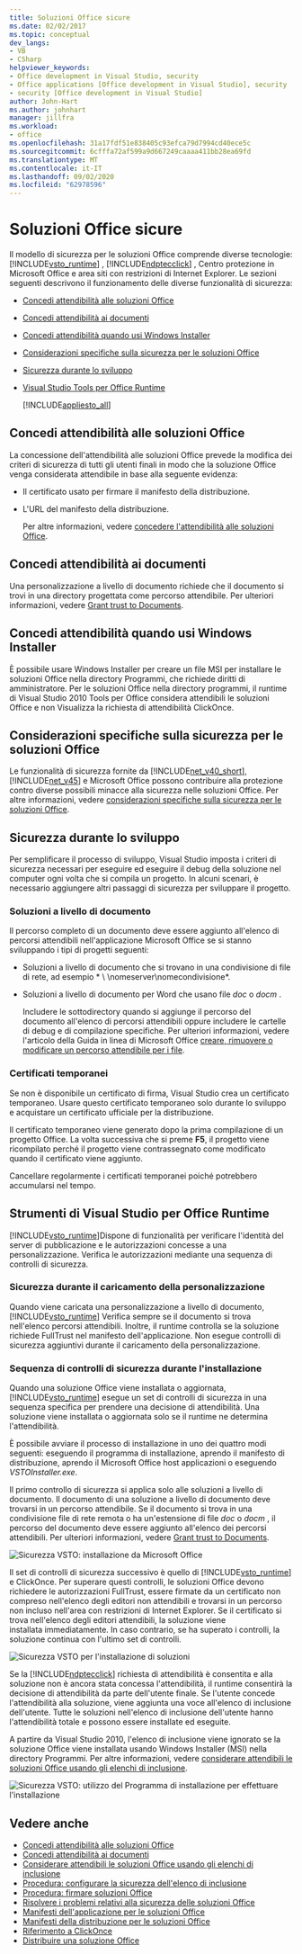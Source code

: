 ```yaml
---
title: Soluzioni Office sicure
ms.date: 02/02/2017
ms.topic: conceptual
dev_langs:
- VB
- CSharp
helpviewer_keywords:
- Office development in Visual Studio, security
- Office applications [Office development in Visual Studio], security
- security [Office development in Visual Studio]
author: John-Hart
ms.author: johnhart
manager: jillfra
ms.workload:
- office
ms.openlocfilehash: 31a17fdf51e838405c93efca79d7994cd40ece5c
ms.sourcegitcommit: 6cfffa72af599a9d667249caaaa411bb28ea69fd
ms.translationtype: MT
ms.contentlocale: it-IT
ms.lasthandoff: 09/02/2020
ms.locfileid: "62978596"
---
```

# <a name="secure-office-solutions"></a>Soluzioni Office sicure
  Il modello di sicurezza per le soluzioni Office comprende diverse tecnologie: [!INCLUDE[vsto_runtime](../vsto/includes/vsto-runtime-md.md)] , [!INCLUDE[ndptecclick](../vsto/includes/ndptecclick-md.md)] , Centro protezione in Microsoft Office e area siti con restrizioni di Internet Explorer. Le sezioni seguenti descrivono il funzionamento delle diverse funzionalità di sicurezza:

- [Concedi attendibilità alle soluzioni Office](#GrantingTrustToSolutions)

- [Concedi attendibilità ai documenti](#GrantingTrustToDocuments)

- [Concedi attendibilità quando usi Windows Installer](#GrantingTrustWindowsInstaller)

- [Considerazioni specifiche sulla sicurezza per le soluzioni Office](#Security)

- [Sicurezza durante lo sviluppo](#SecurityDuringDeployment)

- [Visual Studio Tools per Office Runtime](#VisualStudioToolsForOfficeRuntime)

  [!INCLUDE[appliesto_all](../vsto/includes/appliesto-all-md.md)]

## <a name="grant-trust-to-office-solutions"></a><a name="GrantingTrustToSolutions"></a> Concedi attendibilità alle soluzioni Office
 La concessione dell'attendibilità alle soluzioni Office prevede la modifica dei criteri di sicurezza di tutti gli utenti finali in modo che la soluzione Office venga considerata attendibile in base alla seguente evidenza:

- Il certificato usato per firmare il manifesto della distribuzione.

- L'URL del manifesto della distribuzione.

  Per altre informazioni, vedere [concedere l'attendibilità alle soluzioni Office](../vsto/granting-trust-to-office-solutions.md).

## <a name="grant-trust-to-documents"></a><a name="GrantingTrustToDocuments"></a> Concedi attendibilità ai documenti
 Una personalizzazione a livello di documento richiede che il documento si trovi in una directory progettata come percorso attendibile. Per ulteriori informazioni, vedere [Grant trust to Documents](../vsto/granting-trust-to-documents.md).

## <a name="grant-trust-when-using-windows-installer"></a><a name="GrantingTrustWindowsInstaller"></a> Concedi attendibilità quando usi Windows Installer
 È possibile usare Windows Installer per creare un file MSI per installare le soluzioni Office nella directory Programmi, che richiede diritti di amministratore. Per le soluzioni Office nella directory programmi, il runtime di Visual Studio 2010 Tools per Office considera attendibili le soluzioni Office e non Visualizza la richiesta di attendibilità ClickOnce.

## <a name="specific-security-considerations-for-office-solutions"></a><a name="Security"></a> Considerazioni specifiche sulla sicurezza per le soluzioni Office
 Le funzionalità di sicurezza fornite da [!INCLUDE[net_v40_short](../sharepoint/includes/net-v40-short-md.md)], [!INCLUDE[net_v45](../vsto/includes/net-v45-md.md)] e Microsoft Office possono contribuire alla protezione contro diverse possibili minacce alla sicurezza nelle soluzioni Office. Per altre informazioni, vedere [considerazioni specifiche sulla sicurezza per le soluzioni Office](../vsto/specific-security-considerations-for-office-solutions.md).

## <a name="security-during-development"></a><a name="SecurityDuringDeployment"></a> Sicurezza durante lo sviluppo
 Per semplificare il processo di sviluppo, Visual Studio imposta i criteri di sicurezza necessari per eseguire ed eseguire il debug della soluzione nel computer ogni volta che si compila un progetto. In alcuni scenari, è necessario aggiungere altri passaggi di sicurezza per sviluppare il progetto.

### <a name="document-level-solutions"></a>Soluzioni a livello di documento
 Il percorso completo di un documento deve essere aggiunto all'elenco di percorsi attendibili nell'applicazione Microsoft Office se si stanno sviluppando i tipi di progetti seguenti:

- Soluzioni a livello di documento che si trovano in una condivisione di file di rete, ad esempio * \\ \nomeserver\nomecondivisione*.

- Soluzioni a livello di documento per Word che usano file *doc* o *docm* .

  Includere le sottodirectory quando si aggiunge il percorso del documento all'elenco di percorsi attendibili oppure includere le cartelle di debug e di compilazione specifiche. Per ulteriori informazioni, vedere l'articolo della Guida in linea di Microsoft Office [creare, rimuovere o modificare un percorso attendibile per i file](https://support.office.com/article/Create-remove-or-change-a-trusted-location-for-your-files-f5151879-25ea-4998-80a5-4208b3540a62).

### <a name="temporary-certificates"></a>Certificati temporanei
 Se non è disponibile un certificato di firma, Visual Studio crea un certificato temporaneo. Usare questo certificato temporaneo solo durante lo sviluppo e acquistare un certificato ufficiale per la distribuzione.

 Il certificato temporaneo viene generato dopo la prima compilazione di un progetto Office. La volta successiva che si preme **F5**, il progetto viene ricompilato perché il progetto viene contrassegnato come modificato quando il certificato viene aggiunto.

 Cancellare regolarmente i certificati temporanei poiché potrebbero accumularsi nel tempo.

## <a name="visual-studio-tools-for-office-runtime"></a><a name="VisualStudioToolsForOfficeRuntime"></a> Strumenti di Visual Studio per Office Runtime
 [!INCLUDE[vsto_runtime](../vsto/includes/vsto-runtime-md.md)]Dispone di funzionalità per verificare l'identità del server di pubblicazione e le autorizzazioni concesse a una personalizzazione. Verifica le autorizzazioni mediante una sequenza di controlli di sicurezza.

### <a name="security-during-customization-loading"></a>Sicurezza durante il caricamento della personalizzazione
 Quando viene caricata una personalizzazione a livello di documento, [!INCLUDE[vsto_runtime](../vsto/includes/vsto-runtime-md.md)] Verifica sempre se il documento si trova nell'elenco percorsi attendibili. Inoltre, il runtime controlla se la soluzione richiede FullTrust nel manifesto dell'applicazione. Non esegue controlli di sicurezza aggiuntivi durante il caricamento della personalizzazione.

### <a name="sequence-of-security-checks-during-installation"></a>Sequenza di controlli di sicurezza durante l'installazione
 Quando una soluzione Office viene installata o aggiornata, [!INCLUDE[vsto_runtime](../vsto/includes/vsto-runtime-md.md)] esegue un set di controlli di sicurezza in una sequenza specifica per prendere una decisione di attendibilità. Una soluzione viene installata o aggiornata solo se il runtime ne determina l'attendibilità.

 È possibile avviare il processo di installazione in uno dei quattro modi seguenti: eseguendo il programma di installazione, aprendo il manifesto di distribuzione, aprendo il Microsoft Office host applicazioni o eseguendo *VSTOInstaller.exe*.

 Il primo controllo di sicurezza si applica solo alle soluzioni a livello di documento. Il documento di una soluzione a livello di documento deve trovarsi in un percorso attendibile. Se il documento si trova in una condivisione file di rete remota o ha un'estensione di file *doc* o *docm* , il percorso del documento deve essere aggiunto all'elenco dei percorsi attendibili. Per ulteriori informazioni, vedere [Grant trust to Documents](../vsto/granting-trust-to-documents.md).

 ![Sicurezza VSTO: installazione da Microsoft Office](../vsto/media/host-install.png "Sicurezza VSTO: installazione da Microsoft Office")

 Il set di controlli di sicurezza successivo è quello di [!INCLUDE[vsto_runtime](../vsto/includes/vsto-runtime-md.md)] e ClickOnce. Per superare questi controlli, le soluzioni Office devono richiedere le autorizzazioni FullTrust, essere firmate da un certificato non compreso nell'elenco degli editori non attendibili e trovarsi in un percorso non incluso nell'area con restrizioni di Internet Explorer. Se il certificato si trova nell'elenco degli editori attendibili, la soluzione viene installata immediatamente. In caso contrario, se ha superato i controlli, la soluzione continua con l'ultimo set di controlli.

 ![Sicurezza VSTO per l'installazione di soluzioni](../vsto/media/installing.png "Sicurezza VSTO per l'installazione di soluzioni")

 Se la [!INCLUDE[ndptecclick](../vsto/includes/ndptecclick-md.md)] richiesta di attendibilità è consentita e alla soluzione non è ancora stata concessa l'attendibilità, il runtime consentirà la decisione di attendibilità da parte dell'utente finale. Se l'utente concede l'attendibilità alla soluzione, viene aggiunta una voce all'elenco di inclusione dell'utente. Tutte le soluzioni nell'elenco di inclusione dell'utente hanno l'attendibilità totale e possono essere installate ed eseguite.

 A partire da Visual Studio 2010, l'elenco di inclusione viene ignorato se la soluzione Office viene installata usando Windows Installer (MSI) nella directory Programmi. Per altre informazioni, vedere [considerare attendibili le soluzioni Office usando gli elenchi di inclusione](../vsto/trusting-office-solutions-by-using-inclusion-lists.md).

 ![Sicurezza VSTO: utilizzo del Programma di installazione per effettuare l'installazione](../vsto/media/setup-vstoinstaller.png "Sicurezza VSTO: utilizzo del Programma di installazione per effettuare l'installazione")

## <a name="see-also"></a>Vedere anche

- [Concedi attendibilità alle soluzioni Office](../vsto/granting-trust-to-office-solutions.md)
- [Concedi attendibilità ai documenti](../vsto/granting-trust-to-documents.md)
- [Considerare attendibili le soluzioni Office usando gli elenchi di inclusione](../vsto/trusting-office-solutions-by-using-inclusion-lists.md)
- [Procedura: configurare la sicurezza dell'elenco di inclusione](../vsto/how-to-configure-inclusion-list-security.md)
- [Procedura: firmare soluzioni Office](../vsto/how-to-sign-office-solutions.md)
- [Risolvere i problemi relativi alla sicurezza delle soluzioni Office](../vsto/troubleshooting-office-solution-security.md)
- [Manifesti dell'applicazione per le soluzioni Office](../vsto/application-manifests-for-office-solutions.md)
- [Manifesti della distribuzione per le soluzioni Office](../vsto/deployment-manifests-for-office-solutions.md)
- [Riferimento a ClickOnce](../deployment/clickonce-reference.md)
- [Distribuire una soluzione Office](../vsto/deploying-an-office-solution.md)

